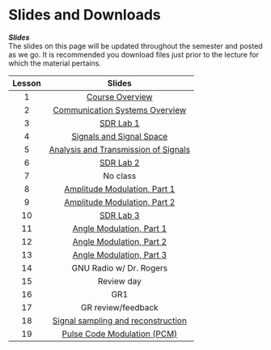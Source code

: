 # Slides and Downloads  

**_Slides_**   
The slides on this page will be updated throughout the semester and posted as we go. It is recommended you download files just prior to the lecture for which the material pertains.  


| Lesson | Slides | 
|:----------:|:----------:|
| 1  | [Course Overview](_static/ECE447_Lesson1_Fa25.pdf)  | 
| 2  | [Communication Systems Overview](_static/ECE447_Lesson2_Fa25.pdf)  | 
| 3  | [SDR Lab 1](labs/Lab1)  | 
| 4  | [Signals and Signal Space](_static/ECE447_Lesson4_Fa25.pdf)  | 
| 5  | [Analysis and Transmission of Signals](_static/ECE447_Lesson5_Fa25.pdf)  | 
| 6  | [SDR Lab 2](labs/Lab2)  |
| 7  | No class  | 
| 8  | [Amplitude Modulation, Part 1](_static/ECE447_Lesson8_Fa25.pdf)  | 
| 9  | [Amplitude Modulation, Part 2](_static/ECE447_Lesson9_Fa25.pdf)  | 
| 10 | [SDR Lab 3](labs/Lab3)  |
| 11 | [Angle Modulation, Part 1](_static/ECE447_Lesson11_Fa25.pdf)  | 
| 12 | [Angle Modulation, Part 2](_static/ECE447_Lesson12_Fa25.pdf)  | 
| 13 | [Angle Modulation, Part 3](_static/ECE447_Lesson13_Fa25.pdf)  | 
| 14 | GNU Radio w/ Dr. Rogers  | 
| 15 | Review day  | 
| 16 | GR1  | 
| 17 | GR review/feedback  | 
| 18 | [Signal sampling and reconstruction](_static/ECE447_Lesson18_Fa25.pdf)  | 
| 19 | [Pulse Code Modulation (PCM)](_static/ECE447_Lesson19_Fa25.pdf)  | 
